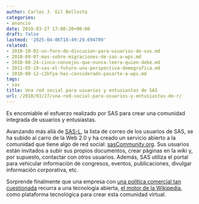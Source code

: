 ```yaml
---
author: Carlos J. Gil Bellosta
categories:
- anuncio
date: 2010-03-27 17:00:20+00:00
draft: false
lastmod: '2025-04-06T18:49:29.694709'
related:
- 2010-10-02-un-foro-de-discusion-para-usuarios-de-sas.md
- 2010-09-07-mas-sobre-migraciones-de-sas-a-wps.md
- 2010-08-24-cinco-consejos-que-nunca-leera-quien-debe.md
- 2011-05-19-sas-el-futuro-una-perspectiva-demografica.md
- 2010-08-12-c2bfya-has-considerado-pasarte-a-wps.md
tags:
- sas
title: Una red social para usuarios y entusiastas de SAS
url: /2010/03/27/una-red-social-para-usuarios-y-entusiastas-de-r/
---
```


Es encomiable el esfuerzo realizado por SAS para crear una comunidad integrada de usuarios y entusiastas.

Avanzando más allá de [SAS-L](http://www.sascommunity.org/wiki/SAS-L), la lista de correo de los usuarios de SAS, se ha subido al carro de la Web 2.0 y ha creado un servicio abierto a la comunidad que tiene algo de red social: [sasCommunity.org](http://www.sascommunity.org). Sus usuarios están invitados a subir sus propios documentos, crear páginas en la _wiki_ y, por supuesto, contactar con otros usuarios. Además, SAS utiliza el portal para vehicular información de congresos, eventos, publicaciones, divulgar información corporativa, etc.

Sorprende finalmente que una empresa con [una política comercial tan cuestionada](http://analisisydecision.es/tag/sas-es-muy-caro/) recurra a una tecnología abierta, [el motor de la Wikipedia](http://www.mediawiki.org/wiki/MediaWiki), como plataforma tecnológica para crear esta comunidad virtual.
